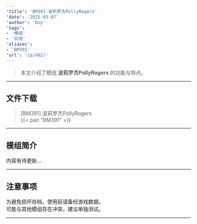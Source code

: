 ```yaml
---
'title': 'BM391-波莉罗杰PollyRogers'
'date': '2025-03-07'
'author': 'Bny'
'tags':
- '模组'
- '实用'
'aliases':
- 'BM391'
'url': '/p/402/'
---
```


> 本文介绍了模组 **波莉罗杰PollyRogers** 的功能与特点。

---

## 文件下载

> [BM391] 波莉罗杰PollyRogers  
{{< pan "BM391" >}}  

---

## 模组简介

>  
内容有待更新...  

---

## 注意事项

>  
为避免损坏存档，使用前请备份游戏数据。  
可能与其他模组存在冲突，建议单独测试。  

---

